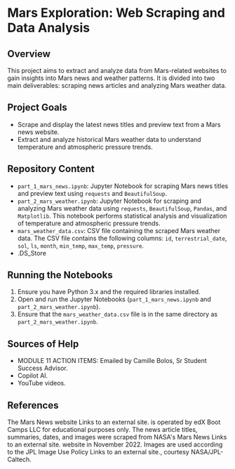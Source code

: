 # Mars Exploration: Web Scraping and Data Analysis

## Overview

This project aims to extract and analyze data from Mars-related websites to gain insights into Mars news and weather patterns. It is divided into two main deliverables: scraping news articles and analyzing Mars weather data.

## Project Goals

* Scrape and display the latest news titles and preview text from a Mars news website.
* Extract and analyze historical Mars weather data to understand temperature and atmospheric pressure trends.

## Repository Content

* `part_1_mars_news.ipynb`: Jupyter Notebook for scraping Mars news titles and preview text using `requests` and `BeautifulSoup`.
* `part_2_mars_weather.ipynb`: Jupyter Notebook for scraping and analyzing Mars weather data using `requests`, `BeautifulSoup`, `Pandas`, and `Matplotlib`. This notebook performs statistical analysis and visualization of temperature and atmospheric pressure trends.
* `mars_weather_data.csv`: CSV file containing the scraped Mars weather data. The CSV file contains the following columns: `id`, `terrestrial_date`, `sol`, `ls`, `month`, `min_temp`, `max_temp`, `pressure`.
* .DS_Store


## Running the Notebooks

1.  Ensure you have Python 3.x and the required libraries installed.
2.  Open and run the Jupyter Notebooks (`part_1_mars_news.ipynb` and `part_2_mars_weather.ipynb`).
3.  Ensure that the `mars_weather_data.csv` file is in the same directory as `part_2_mars_weather.ipynb`.

## Sources of Help

* MODULE 11 ACTION ITEMS: Emailed by Camille Bolos, Sr Student Success Advisor.
* Copilot AI.
* YouTube videos.

## References

The Mars News website Links to an external site. is operated by edX Boot Camps LLC for educational purposes only. The news article titles, summaries, dates, and images were scraped from NASA's Mars News Links to an external site. website in November 2022. Images are used according to the JPL Image Use Policy Links to an external site., courtesy NASA/JPL-Caltech.